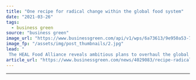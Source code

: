 ```yaml
---
title: "One recipe for radical change within the global food system"
date: "2021-03-26"
tags: 
  - business green
source: "business green"
image_url: "https://www.businessgreen.com/api/v1/wps/6a73613/9e950a53-7bb6-43d0-bf5a-e166992355de/2/uk-farming-iStock-1170096995-185x114.jpg"
image_fp: "/assets/img/post_thumbnails/2.jpg"
lead: "
 The HEAL Food Alliance reveals ambitious plans to overhaul the global food system ..."
article_url: "https://www.businessgreen.com/news/4029083/recipe-radical-change-global-food"
---
```


---
